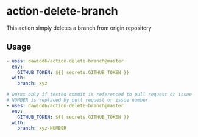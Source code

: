 # action-delete-branch

This action simply deletes a branch from origin repository

## Usage

```yaml
- uses: dawidd6/action-delete-branch@master
  env:
    GITHUB_TOKEN: ${{ secrets.GITHUB_TOKEN }}
  with:
    branch: xyz
```

```yaml
# works only if tested commit is referenced to pull request or issue
# NUMBER is replaced by pull request or issue number
- uses: dawidd6/action-delete-branch@master
  env:
    GITHUB_TOKEN: ${{ secrets.GITHUB_TOKEN }}
  with:
    branch: xyz-NUMBER
```
